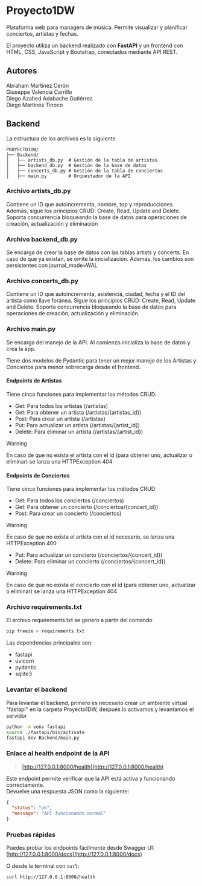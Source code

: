 # Proyecto1DW
Plataforma web para managers de música. Permite visualizar y planificar conciertos, artistas y fechas.

El proyecto utiliza un backend realizado con **FastAPI** y un frontend con HTML, CSS, JavaScript y Bootstrap, conectados mediante API REST.

## Autores

Abraham Martínez Cerón  
Giuseppe Valencia Carrillo  
Diego Azahed Adabache Gutiérrez  
Diego Martinez Tinoco  


## Backend

La estructura de los archivos es la siguiente
```
PROYECTO1DW/
├── Backend/
│   ├── artists_db.py  # Gestión de la tabla de artistas
│   ├── backend_db.py  # Gestión de la base de datos 
│   ├── concerts_db.py # Gestión de la tabla de conciertos
│   ├── main.py        # Orquestador de la API 
```

### Archivo artists_db.py

Contiene un ID que autoincrementa, nombre, top y reproducciones. Además, sigue los principios CRUD: Create, Read, Update and Delete. Soporta concurrencia bloqueando la base de datos para operaciones de creación, actualización y eliminación

### Archivo backend_db.py

Se encarga de crear la base de datos con las tablas artists y concerts. En caso de que ya existan, se omite la inicialización. Además, los cambios son persistentes con journal_mode=WAL

### Archivo concerts_db.py

Contiene un ID que autoincrementa, asistencia, ciudad, fecha y el ID del artista como llave foránea. Sigue los principios CRUD: Create, Read, Update and Delete. Soporta concurrencia bloqueando la base de datos para operaciones de creación, actualización y eliminación. 

### Archivo main.py

Se encarga del manejo de la API. Al comienzo inicializa la base de datos y crea la app. 

Tiene dos modelos de Pydantic para tener un mejor manejo de los Artistas y Conciertos para menor sobrecarga desde el frontend.

#### Endpoints de Artistas

Tiene cinco funciones para implementar los métodos CRUD:
- Get: Para todos los artistas (/artistas)
- Get: Para obtener un artista (/artistas/{artistas_id})
- Post: Para crear un artista (/artistas)
- Put: Para actualizar un artista (/artistas/{artist_id})
- Delete: Para eliminar un artista (/artistas/{artist_id})
> [!Warning]
> En caso de que no exista el artista con el id (para obtener uno, actualizar o eliminar) se lanza una HTTPException 404

#### Endpoints de Conciertos

Tiene cinco funciones para implementar los métodos CRUD:
- Get: Para todos los conciertos (/conciertos)
- Get: Para obtener un concierto (/conciertos/{concert_id})
- Post: Para crear un concierto (/conciertos)
> [!Warning]
> En caso de que no exista el artista con el id necesario, se lanza una HTTPException 400
- Put: Para actualizar un concierto (/conciertos/{concert_id})
- Delete: Para eliminar un concierto (/conciertos/{concert_id})
> [!Warning]
> En caso de que no exista el concierto con el id (para obtener uno, actualizar o eliminar) se lanza una HTTPException 404

### Archivo requirements.txt

El archivo requirements.txt se genero a partir del comando
```bash
pip freeze > requirements.txt
```
Las dependencias principales son:
- fastapi
- uvicorn
- pydantic
- sqlite3

### Levantar el backend

Para levantar el backend, primero es necesario crear un ambiente virtual "fastapi" en la carpeta Proyecto1DW, después lo activamos y levantamos el servidor
```bash
python -m venv fastapi
source ./fastapi/bin/activate
fastapi dev Backend/main.py
```

### Enlace al health endpoint de la API

> [http://127.0.0.1:8000/health](http://127.0.0.1:8000/health)

Este endpoint permite verificar que la API está activa y funcionando correctamente.  
Devuelve una respuesta JSON como la siguiente:
```json
{
  "status": "ok",
  "message": "API funcionando normal"
}
```

### Pruebas rápidas

Puedes probar los endpoints fácilmente desde Swagger UI:
[http://127.0.0.1:8000/docs](http://127.0.0.1:8000/docs)

O desde la terminal con `curl`:
```bash
curl http://127.0.0.1:8000/health
```